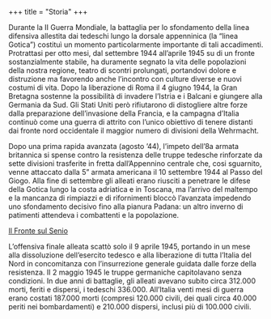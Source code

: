 +++
title = "Storia"
+++

Durante la II Guerra Mondiale, la battaglia per lo sfondamento della linea difensiva allestita dai tedeschi lungo la dorsale appenninica (la “linea Gotica”) costituì un momento particolarmente importante di tali accadimenti. Protrattasi per otto mesi, dal settembre 1944 all’aprile 1945 su di un fronte sostanzialmente stabile, ha duramente segnato la vita delle popolazioni della nostra regione, teatro di scontri prolungati, portandovi dolore e distruzione ma favorendo anche l’incontro con culture diverse e nuovi costumi di vita. Dopo la liberazione di Roma il 4 giugno 1944, la Gran Bretagna sostenne la possibilità di invadere l’Istria e i Balcani e giungere alla Germania da Sud. Gli Stati Uniti però rifiutarono di distogliere altre forze dalla preparazione dell’invasione della Francia, e la campagna d’Italia continuò come una guerra di attrito con l’unico obiettivo di tenere distanti dai fronte nord occidentale il maggior numero di divisioni della Wehrmacht.

Dopo una prima rapida avanzata (agosto ’44), l’impeto dell’8a armata britannica si spense contro la resistenza delle truppe tedesche rinforzate da sette divisioni trasferite in fretta dall’Appennino centrale che, cosi sguarnito, venne attaccato dalla 5” armata americana il 10 settembre 1944 al Passo del Giogo. Alla fine di settembre gli alleati erano riusciti a penetrare le difese della Gotica lungo la costa adriatica e in Toscana, ma l’arrivo del maltempo e la mancanza di rimpiazzi e di rifornimenti bloccò l’avanzata impedendo uno sfondamento decisivo fino alla pianura Padana: un altro inverno di patimenti attendeva i combattenti e la popolazione.

[Il Fronte sul Senio](./senio/)

L’offensiva finale alleata scattò solo il 9 aprile 1945, portando in un mese alla dissoluzione dell’esercito tedesco e alla liberazione di tutta l’Italia del Nord in concomitanza con l’insurrezione generale guidata dalle forze della resistenza. II 2 maggio 1945 le truppe germaniche capitolavano senza condizioni. In due anni di battaglie, gli alleati avevano subito circa 312.000 morti, feriti e dispersi, i tedeschi 336.000. All’Italia venti mesi di guerra erano costati 187.000 morti (compresi 120.000 civili, dei quali circa 40.000 periti nei bombardamenti) e 210.000 dispersi, inclusi più di 100.000 civili.